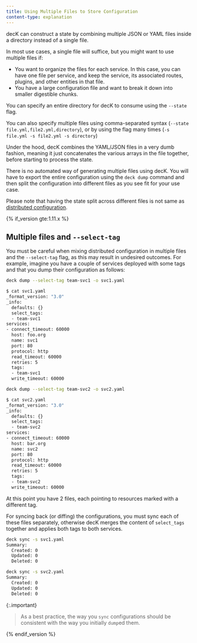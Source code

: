 ```yaml
---
title: Using Multiple Files to Store Configuration
content-type: explanation
---
```


decK can construct a state by combining multiple JSON or YAML files inside a
directory instead of a single file.

In most use cases, a single file will suffice, but you might want to use
multiple files if:
- You want to organize the files for each service. In this case, you
  can have one file per service, and keep the service, its associated routes,
  plugins, and other entities in that file.
- You have a large configuration file and want to break it down into smaller
  digestible chunks.

You can specify an entire directory for decK to consume using the `--state`
flag.

You can also specify multiple files using comma-separated syntax (`--state file.yml,file2.yml,directory`),
or by using the flag many times (`-s file.yml -s file2.yml -s directory`)

Under the hood, decK combines the YAML/JSON files in a very dumb fashion,
meaning it just concatenates the various arrays in the file together, before
starting to process the state.

There is no automated way of generating multiple files using decK. You will
have to export the entire configuration using the `deck dump` command and then
split the configuration into different files as you see fit for your use case.


Please note that having the state split across different files is not same
as [distributed configuration](/deck/{{page.kong_version}}/guides/distributed-configuration).

{% if_version gte:1.11.x %}
## Multiple files and `--select-tag`

You must be careful when mixing distributed configuration in multiple files and
the `--select-tag` flag, as this may result in undesired outcomes.
For example, imagine you have a couple of services deployed with some tags
and that you dump their configuration as follows:

```sh
deck dump --select-tag team-svc1 -o svc1.yaml
```

```sh
$ cat svc1.yaml
_format_version: "3.0"
_info:
  defaults: {}
  select_tags:
  - team-svc1
services:
- connect_timeout: 60000
  host: foo.org
  name: svc1
  port: 80
  protocol: http
  read_timeout: 60000
  retries: 5
  tags:
  - team-svc1
  write_timeout: 60000
```

```sh
deck dump --select-tag team-svc2 -o svc2.yaml
```

```sh
$ cat svc2.yaml
_format_version: "3.0"
_info:
  defaults: {}
  select_tags:
  - team-svc2
services:
- connect_timeout: 60000
  host: bar.org
  name: svc2
  port: 80
  protocol: http
  read_timeout: 60000
  retries: 5
  tags:
  - team-svc2
  write_timeout: 60000
```

At this point you have 2 files, each pointing to resources marked with a different tag.

For syncing back (or diffing) the configurations, you must sync each of these files separately,
otherwise decK merges the content of `select_tags` together and applies both tags
to both services.

```sh
deck sync -s svc1.yaml
Summary:
  Created: 0
  Updated: 0
  Deleted: 0
```

```sh
deck sync -s svc2.yaml
Summary:
  Created: 0
  Updated: 0
  Deleted: 0
```

{:.important}
> As a best practice, the way you `sync` configurations should be consistent with the way you
initially `dump`ed them.

{% endif_version %}
